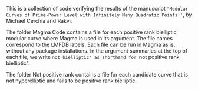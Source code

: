 This is a collection of code verifying the results of the manuscript ``"Modular Curves of Prime-Power Level with Infinitely Many Quadratic Points''``, by Michael Cerchia and Rakvi.

The folder Magma Code contains a file for each positive rank bielliptic modular curve where Magma is used in its argument. The file names correspond to the LMFDB labels. Each file can be run in Magma as is, without any package installations. In the argument summaries at the top of each file, we write ``not bielliptic" as shorthand for ``not positive rank bielliptic". 

The folder Not positive rank contains a file for each candidate curve that is not hyperelliptic and fails to be positive rank bielliptic. 
